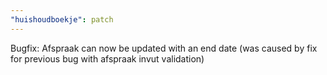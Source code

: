 ```yaml
---
"huishoudboekje": patch
---
```


Bugfix: Afspraak can now be updated with an end date (was caused by fix for previous bug with afspraak invut validation)
